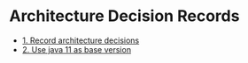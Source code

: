 # Architecture Decision Records

* [1. Record architecture decisions](0001-record-architecture-decisions.md)
* [2. Use java 11 as base version](0002-use-java-11-as-baseversion.md)
